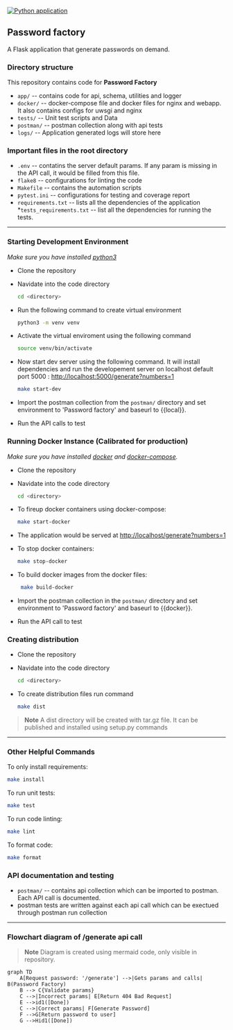 [![Python application](https://github.com/ramigiki/passwordfactory/actions/workflows/app.yml/badge.svg?branch=main)](https://github.com/ramigiki/passwordfactory/actions/workflows/app.yml)

## Password factory

A Flask application that generate passwords on demand.

### Directory structure

This repository contains code for **Password Factory**

* ``app/`` -- contains code for api, schema, utilities and logger
* ``docker/`` -- docker-compose file and docker files for nginx and webapp. It also contains configs for uwsgi and nginx
* ``tests/`` -- Unit test scripts and Data
* ``postman/`` -- postman collection along with api tests
* ``logs/`` -- Application generated logs will store here

### Important files in the root directory

* ```.env``` -- contatins the server default params. If any param is missing in the API call, it would be filled from this file.
* ```flake8``` -- configurations for linting the code
* ```Makefile``` -- contains the automation scripts
* ```pytest.ini``` -- configurations for testing and coverage report
* ```requirements.txt``` -- lists all the dependencies of the application
*```tests_requirements.txt``` -- list all the dependencies for running the tests.

---

### Starting Development Environment

_Make sure you have installed [python3](https://www.python.org/downloads/)_

* Clone the repository
* Navidate into the code directory

    ```bash
    cd <directory>
    ```

* Run the following command to create virtual environment

    ```bash
    python3 -m venv venv
    ```

* Activate the virtual enviroment using the following command

    ```bash
    source venv/bin/activate
    ```

* Now start dev server using the following command. It will install dependencies and run the developement server on localhost default port 5000 : <http://localhost:5000/generate?numbers=1>

    ```bash
    make start-dev
    ```

* Import the postman collection from the ``postman/`` directory and set environment to 'Password factory' and baseurl to {{local}}.

* Run the API calls to test

### Running Docker Instance (Calibrated for production)

_Make sure you have installed [docker](https://docs.docker.com/install/) and
[docker-compose](https://docs.docker.com/compose/install/)._

* Clone the repository

* Navidate into the code directory

    ```bash
    cd <directory>
    ```

* To fireup docker containers using docker-compose:

    ```bash
    make start-docker
    ```

* The application would be served at <http://localhost/generate?numbers=1>

* To stop docker containers:

    ```bash
    make stop-docker
    ```

* To build docker images from the docker files:

   ```bash
    make build-docker
    ```

* Import the postman collection in the ``postman/`` directory and set environment to 'Password factory' and baseurl to {{docker}}.

* Run the API call to test

### Creating distribution

* Clone the repository

* Navidate into the code directory

    ```bash
    cd <directory>
    ```

* To create distribution files run command

    ```bash
    make dist

    ```

>**Note** A dist directory will be created with tar.gz file. It can be published and installed using setup.py commands

---

### Other Helpful Commands

To only install requirements:

```bash
make install
```

To run unit tests:

```bash
make test
```

To run code linting:

```bash
make lint
```

To format code:

```bash
make format
```

### API documentation and testing

* ``postman/`` -- contains api collection which can be imported to postman. Each API call is documented.
* postman tests are written against each api call which can be exectued through postman run collection

---

### Flowchart diagram of /generate api call

>**Note** Diagram is created using mermaid code, only visible in repository.

```mermaid
graph TD
    A[Request password: '/generate'] -->|Gets params and calls| B(Password Factory)
    B --> C{Validate params}
    C -->|Incorrect params| E[Return 404 Bad Request]
    E -->id1([Done])
    C -->|Correct params| F[Generate Password]
    F -->G[Return password to user]
    G -->Hid1([Done])
```
